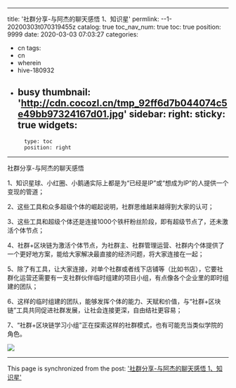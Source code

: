 
---
title: '社群分享-与阿杰的聊天感悟 1、知识星'
permlink: --1-20200303t070319455z
catalog: true
toc_nav_num: true
toc: true
position: 9999
date: 2020-03-03 07:03:27
categories:
- cn
tags:
- cn
- wherein
- hive-180932
- busy
thumbnail: 'http://cdn.cocozl.cn/tmp_92ff6d7b044074c5e49bb97324167d01.jpg'
sidebar:
    right:
        sticky: true
widgets:
    -
        type: toc
        position: right
---


社群分享-与阿杰的聊天感悟

1、知识星球、小红圈、小鹅通实际上都是为“已经是IP”或“想成为IP”的人提供一个变现的管道；

2、这些工具和众多超级个体的崛起说明，社群思维越来越得到大家的认可；

3、这些工具和超级个体还是连接1000个铁杆粉丝阶段，即有超级节点了，还未激活个体节点；

4、社群+区块链为激活个体节点，为社群主、社群管理运营、社群内个体提供了一个更好地方案，能给大家解决最直接的经济问题，将大家连接在一起；

5、除了有工具，让大家连接，对单个社群或者线下店铺等（比如书店），它要社群化运营还需要有一支社群伙伴临时组建的项目小组，有点像各个企业里的即时组建的团队；

6、这样的临时组建的团队，能够发挥个体的能力、天赋和价值，与“社群+区块链”工具共同促进社群发展，让社会连接更深，自由结社更容易；

7、“社群+区块链学习小组”正在探索这样的社群模式，也有可能充当类似学院的角色。

<img src="http://cdn.cocozl.cn/tmp_92ff6d7b044074c5e49bb97324167d01.jpg" />

- - -

This page is synchronized from the post: ['社群分享-与阿杰的聊天感悟 1、知识星'](https://steemit.com/@iguazi123/--1-20200303t070319455z)
